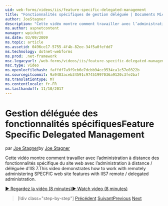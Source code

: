 ```yaml
---
uid: web-forms/videos/iis/feature-specific-delegated-management
title: "Fonctionnalités spécifiques de gestion déléguée | Documents Microsoft"
author: JoeStagner
description: "Cette vidéo montre comment travailler avec l’administration à distance des fonctionnalités spécifique du site web avec l’administration à distance / déléguée d’IIS 7."
ms.author: aspnetcontent
manager: wpickett
ms.date: 03/09/2009
ms.topic: article
ms.assetid: 0496ce17-5755-4f4b-82ee-34f5a0fefdd7
ms.technology: dotnet-webforms
ms.prod: .net-framework
msc.legacyurl: /web-forms/videos/iis/feature-specific-delegated-management
msc.type: video
ms.openlocfilehash: faffdf7a9f9cb6e7dcbb94cc9534ca1c57e0322b
ms.sourcegitcommit: 9a9483aceb34591c97451997036a9120c3fe2baf
ms.translationtype: MT
ms.contentlocale: fr-FR
ms.lasthandoff: 11/10/2017
---
```

<a name="feature-specific-delegated-management"></a><span data-ttu-id="7ca72-103">Gestion déléguée des fonctionnalités spécifiques</span><span class="sxs-lookup"><span data-stu-id="7ca72-103">Feature Specific Delegated Management</span></span>
====================
<span data-ttu-id="7ca72-104">par [Joe Stagner](https://github.com/JoeStagner)</span><span class="sxs-lookup"><span data-stu-id="7ca72-104">by [Joe Stagner](https://github.com/JoeStagner)</span></span>

<span data-ttu-id="7ca72-105">Cette vidéo montre comment travailler avec l’administration à distance des fonctionnalités spécifique du site web avec l’administration à distance / déléguée d’IIS 7.</span><span class="sxs-lookup"><span data-stu-id="7ca72-105">This video demonstrates how to work with remotely administering SPECFIC web site features with IIS7 remote / delegated administration.</span></span>

[<span data-ttu-id="7ca72-106">&#9654; Regardez la vidéo (8 minutes)</span><span class="sxs-lookup"><span data-stu-id="7ca72-106">&#9654; Watch video (8 minutes)</span></span>](https://channel9.msdn.com/Blogs/ASP-NET-Site-Videos/feature-specific-delegated-management)

>[!div class="step-by-step"]
<span data-ttu-id="7ca72-107">[Précédent](working-with-iis7-deligated-admin.md)
[Suivant](troubleshooting-production-aspnet-apps.md)</span><span class="sxs-lookup"><span data-stu-id="7ca72-107">[Previous](working-with-iis7-deligated-admin.md)
[Next](troubleshooting-production-aspnet-apps.md)</span></span>
